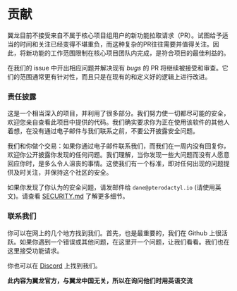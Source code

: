 # 贡献
翼龙目前不接受来自不属于核心项目组用户的新功能拉取请求（PR）。试图给予适当的时间和关注已经变得不堪重负，而这种复杂的PR往往需要并值得关注。因此，将新功能的工作范围限制在核心项目团队内完成，是符合项目的最佳利益的。

在我们的 issue 中开出相应问题并解决现有 _bugs_ 的 PR 将继续被接受和审查。它们的范围通常更有针对性，而且只是在现有的和定义好的逻辑上进行改进。

### 责任披露
这是一个相当深入的项目，并利用了很多部分。我们努力使一切都尽可能的安全，欢迎您亲自查看此项目中提供的代码。我们确实要求你为正在使用该软件的其他人着想，在没有通过电子邮件与我们联系之前，不要公开披露安全问题。

我们和你做个交易：如果你通过电子邮件联系我们，而我们在一周内没有回复你，欢迎你公开披露你发现的任何问题。我们理解，当你发现一些大问题而没有人愿意回应你时，是多么令人沮丧的事情。这使我们有一个标准，即对任何出现的问题提供及时关注，并保持这个社区的安全。

如果你发现了你认为的安全问题，请发邮件给 `dane@pterodactyl.io` (请使用英文)。请查看 [SECURITY.md](/SECURITY.md) 了解更多细节。

### 联系我们
你可以在网上的几个地方找到我们。首先，也是最重要的，我们在 Github 上很活跃。如果你遇到一个错误或其他问题，在这里开一个问题，让我们看看。我们也在这里接受功能请求。

你也可以在 [Discord](https://discord.gg/pterodactyl) 上找到我们。

**此内容为翼龙官方，与翼龙中国无关，所以在询问他们时用英语交流**